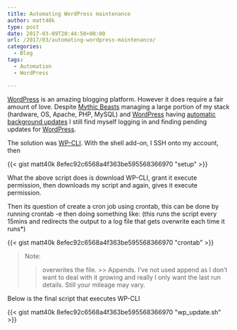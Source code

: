 ```yaml
---
title: Automating WordPress maintenance
author: matt40k
type: post
date: 2017-03-09T20:44:50+00:00
url: /2017/03/automating-wordpress-maintenance/
categories:
  - Blog
tags:
  - Automation
  - WordPress

---
```

<a href="https://wordpress.org/" target="_blank" rel="nofollow">WordPress</a> is an amazing blogging platform. However it does require a fair amount of love. Despite <a href="https://www.mythic-beasts.com/" target="_blank" rel="nofollow">Mythic Beasts</a> managing a large portion of my stack (hardware, OS, Apache, PHP, MySQL) and <a href="https://wordpress.org/" target="_blank" rel="nofollow">WordPress</a> having <a href="https://codex.wordpress.org/Configuring_Automatic_Background_Updates" target="_blank" rel="nofollow">automatic background updates</a> I still find myself logging in and finding pending updates for <a href="https://wordpress.org/" target="_blank" rel="nofollow">WordPress</a>.

The solution was <a href="http://wp-cli.org/" target="_blank" rel="nofollow">WP-CLI</a>. With the shell add-on, I SSH onto my account, then

{{< gist matt40k 8efec92c6568a4f363be595568366970 "setup" >}}

What the above script does is download WP-CLI, grant it execute permission, then downloads my script and again, gives it execute permission.

Then its question of create a cron job using crontab, this can be done by running crontab -e then doing something like: (this runs the script every 15mins and redirects the output to a log file that gets overwrite each time it runs*)

{{< gist matt40k 8efec92c6568a4f363be595568366970 "crontab" >}}

> Note:
> 
> > overwrites the file. >> Appends. I&#8217;ve not used append as I don&#8217;t want to deal with it growing and really I only want the last run details. Still your mileage may vary.

Below is the final script that executes WP-CLI

{{< gist matt40k 8efec92c6568a4f363be595568366970 "wp_update.sh" >}}
